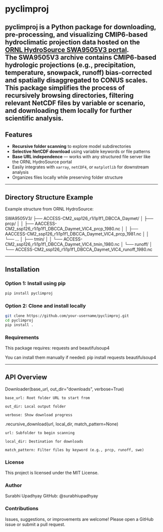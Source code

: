 # pyclimproj

**pyclimproj** is a Python package for downloading, pre-processing, and visualizing CMIP6-based hydroclimatic projection data hosted on the [ORNL HydroSource SWA9505V3 portal](https://hydrosource2.ornl.gov/files/SWA9505V3/).  
The SWA9505V3 archive contains CMIP6-based hydrologic projections (e.g., precipitation, temperature, snowpack, runoff) bias-corrected and spatially disaggregated to CONUS scales. This package simplifies the process of recursively browsing directories, filtering relevant NetCDF files by variable or scenario, and downloading them locally for further scientific analysis.
---

## Features

- **Recursive folder scanning** to explore model subdirectories
- **Selective NetCDF download** using variable keywords or file patterns
- **Base URL independence** — works with any structured file server like the ORNL HydroSource portal
- Easily integrates with `xarray`, `netCDF4`, or `matplotlib` for downstream analysis
- Organizes files locally while preserving folder structure

---

## Directory Structure Example

Example structure from ORNL HydroSource:

SWA9505V3/
├── ACCESS-CM2_ssp126_r1i1p1f1_DBCCA_Daymet/
│   ├── prcp/
│   │   ├── AACCESS-CM2_ssp126_r1i1p1f1_DBCCA_Daymet_VIC4_prcp_1980.nc
│   │   ├── AACCESS-CM2_ssp126_r1i1p1f1_DBCCA_Daymet_VIC4_prcp_1981.nc
│   │   └── ...
│   ├── tmin/
│   │   └── ACCESS-CM2_ssp126_r1i1p1f1_DBCCA_Daymet_VIC4_tmin_1980.nc
│   └── runoff/
│       └── ACCESS-CM2_ssp126_r1i1p1f1_DBCCA_Daymet_VIC4_runoff_1980.nc

---

## Installation

### Option 1: Install using pip

```bash
pip install pyclimproj
```

### Option 2: Clone and install locally

```bash
git clone https://github.com/your-username/pyclimproj.git
cd pyclimproj
pip install .
```

### Requirements
This package requires: requests and beautifulsoup4

You can install them manually if needed:
pip install requests beautifulsoup4

---

## API Overview
Downloader(base_url, out_dir="downloads", verbose=True)

    base_url: Root folder URL to start from

    out_dir: Local output folder

    verbose: Show download progress

.recursive_download(url, local_dir, match_pattern=None)

    url: Subfolder to begin scanning

    local_dir: Destination for downloads

    match_pattern: Filter files by keyword (e.g., prcp, runoff, swe)

### License
This project is licensed under the MIT License.

### Author
Surabhi Upadhyay
GitHub: @surabhiupadhyay

### Contributions
Issues, suggestions, or improvements are welcome!
Please open a GitHub issue or submit a pull request.






